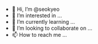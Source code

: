 - 👋 Hi, I’m @seokyeo
- 👀 I’m interested in ...
- 🌱 I’m currently learning ...
- 💞️ I’m looking to collaborate on ...
- 📫 How to reach me ...

<!---
seokyeo/seokyeo is a ✨ special ✨ repository because its `README.md` (this file) appears on your GitHub profile.
You can click the Preview link to take a look at your changes.
--->
